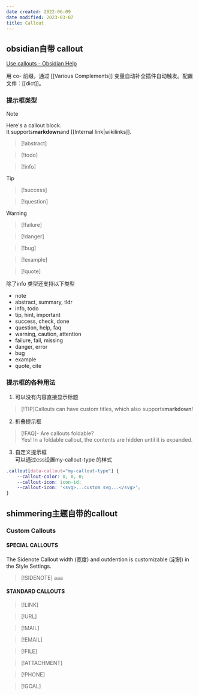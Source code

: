 ```yaml
---
date created: 2022-06-09
date modified: 2023-03-07
title: Callout
---
```


## obsidian自带 callout

[Use callouts - Obsidian Help](https://help.obsidian.md/How+to/Use+callouts)

用 co- 前缀，通过 [[Various Complements]] 变量自动补全插件自动触发。配置文件：[[dict]]。

### 提示框类型

>[!note]
> Here's a callout block.  
> It supports**markdown**and [[Internal link|wikilinks]].

>[!abstract]

>[!todo]

>[!info]

>[!tip]

>[!success]

>[!question]

>[!warning]

>[!failure]

>[!danger]

>[!bug]

>[!example]

>[!quote]

除了info 类型还支持以下类型

- note
- abstract, summary, tldr
- info, todo
- tip, hint, important
- success, check, done
- question, help, faq
- warning, caution, attention
- failure, fail, missing
- danger, error
- bug
- example
- quote, cite

### 提示框的各种用法

1. 可以没有内容直接显示标题

>[!TIP]Callouts can have custom titles, which also supports**markdown**!

2. 折叠提示框

>[!FAQ]- Are callouts foldable?  
> Yes! In a foldable callout, the contents are hidden until it is expanded.

3. 自定义提示框  
可以通过css设置my-callout-type 的样式

```css
.callout[data-callout="my-callout-type"] {
    --callout-color: 0, 0, 0;
    --callout-icon: icon-id;
    --callout-icon: '<svg>...custom svg...</svg>';
}
```

## shimmering主题自带的callout

### Custom Callouts

#### [](https://chrisgrieser.github.io/shimmering-focus/css-classes/#special-callouts)SPECIAL CALLOUTS

The Sidenote Callout width (宽度) and outdention is customizable (定制) in the Style Settings.

>[!SIDENOTE]
> aaa

#### STANDARD CALLOUTS

>[!LINK]

>[!URL]

>[!MAIL]

>[!EMAIL]

>[!FILE]

>

>[!ATTACHMENT]

>[!PHONE]

>[!GOAL]
